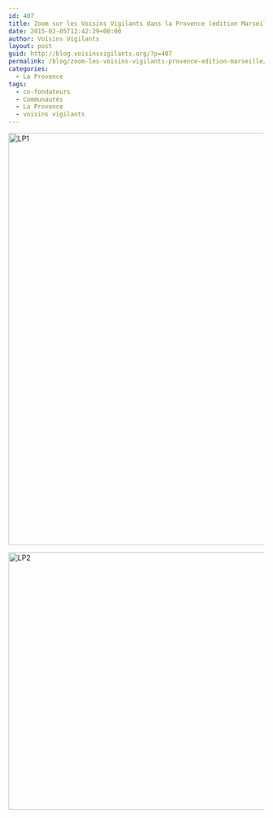 ```yaml
---
id: 407
title: Zoom sur les Voisins Vigilants dans la Provence (édition Marseille)
date: 2015-02-05T12:42:29+00:00
author: Voisins Vigilants
layout: post
guid: http://blog.voisinsvigilants.org/?p=407
permalink: /blog/zoom-les-voisins-vigilants-provence-edition-marseille/
categories:
  - La Provence
tags:
  - co-fondateurs
  - Communautés
  - La Provence
  - voisins vigilants
---
```

[<img class="alignnone size-full wp-image-697" src="http://blog.voisinsvigilants.org/presse/wp-content/uploads/sites/5/2015/02/LP1.jpg" alt="LP1" width="921" height="810" />](http://blog.voisinsvigilants.org/presse/wp-content/uploads/sites/5/2015/02/LP1.jpg)

[<img class="alignnone size-full wp-image-698" src="http://blog.voisinsvigilants.org/presse/wp-content/uploads/sites/5/2015/02/LP2.jpg" alt="LP2" width="910" height="506" />](http://blog.voisinsvigilants.org/presse/wp-content/uploads/sites/5/2015/02/LP2.jpg)